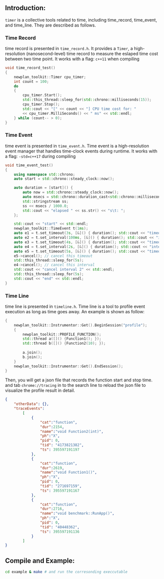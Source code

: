 ## Introduction:
`timer` is a collective tools related to time, including time_record, time_event, and time_line. They are described as follows.

### Time Record
time record is presented in ```time_record.h```. It provides a      ```Timer```, a high-resolution (nanosecond-level) time record to measure the eslaped time cost between two time point. It works with a flag: ```c++11``` when compiling
```cpp
void time_record_test()
{
    newplan_toolkit::Timer cpu_timer;
    int count = 100;
    do
    {
        cpu_timer.Start();
        std::this_thread::sleep_for(std::chrono::milliseconds(15));
        cpu_timer.Stop();
        std::cout << "[" << count << "] CPU time cost for: " 
        << cpu_timer.MilliSeconds() << " ms" << std::endl;
    } while (count-- > 0);
}
``` 

### Time Event
time event is presented in ```time_event.h```. Time event is a high-resolution event manager that handles time-clock events during runtime. It works with a flag: ```-std=c++17``` during compiling

```cpp
void time_event_test()
{
    using namespace std::chrono;
    auto start = std::chrono::steady_clock::now();

    auto duration = [start]() {
        auto now = std::chrono::steady_clock::now();
        auto msecs = std::chrono::duration_cast<std::chrono::milliseconds>(now - start).count();
        std::stringstream ss;
        ss << msecs / 1000.0;
        std::cout << "elapsed " << ss.str() << "s\t: ";
    };

    std::cout << "start" << std::endl;
    newplan_toolkit::TimeEvent t(1ms);
    auto e1 = t.set_timeout(3s, [&]() { duration(); std::cout << "timeout 3s" << std::endl; });
    auto e2 = t.set_interval(100ms, [&]() { duration(); std::cout << "interval 100ms" << std::endl; });
    auto e3 = t.set_timeout(4s, [&]() { duration(); std::cout << "timeout 4s" << std::endl; });
    auto e4 = t.set_interval(2s, [&]() { duration(); std::cout << "interval 2s" << std::endl; });
    auto e5 = t.set_timeout(5s, [&]() { duration(); std::cout << "timeout that never happens" << std::endl; });
    e5->cancel(); // cancel this timeout
    std::this_thread::sleep_for(5s);
    e4->cancel(); // cancel this interval
    std::cout << "cancel interval 2" << std::endl;
    std::this_thread::sleep_for(5s);
    std::cout << "end" << std::endl;
}
```

### Time Line
time line is presented in ```timeline.h```. Time line is a tool to profile event execution as long as time goes away. An example is shown as follow:
```cpp
{
    newplan_toolkit::Instrumentor::Get().BeginSession("profile");
    {
        newplan_toolkit::PROFILE_FUNCTION();
        std::thread a([]() {Function1(); });
        std::thread b([]() {Function2(10); });
 
        a.join();
        b.join();
    }
    newplan_toolkit::Instrumentor::Get().EndSession();
}
```
Then, you will get a json file that records the function start and stop time.
and tab ```chrome://tracing``` in to the search line to reload the json file to visualize the profile result in detail.
```json
{
    "otherData": {}, 
    "traceEvents": 
        [
            {
                "cat":"function",
                "dur":2154,
                "name":"void Function2(int)",
                "ph":"X",
                "pid": 0,
                "tid": "4173821382",
                "ts": 395597191197
            },
            {
                "cat":"function",
                "dur":2619,
                "name":"void Function1()",
                "ph":"X",
                "pid": 0,
                "tid": "271697159",
                "ts": 395597191167
            },
            {
                "cat":"function",
                "dur":2716,
                "name":"void benchmark::RunApp()",
                "ph":"X",
                "pid": 0,
                "tid": "40448362",
                "ts": 395597191136
            }
        ]
}
```

## Compile and Example:
```bash
cd example & make # and run the corresonding execcutable
```

